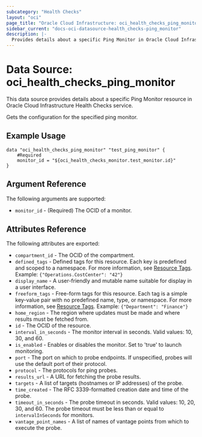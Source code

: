 ```yaml
---
subcategory: "Health Checks"
layout: "oci"
page_title: "Oracle Cloud Infrastructure: oci_health_checks_ping_monitor"
sidebar_current: "docs-oci-datasource-health_checks-ping_monitor"
description: |-
  Provides details about a specific Ping Monitor in Oracle Cloud Infrastructure Health Checks service
---
```


# Data Source: oci_health_checks_ping_monitor
This data source provides details about a specific Ping Monitor resource in Oracle Cloud Infrastructure Health Checks service.

Gets the configuration for the specified ping monitor.


## Example Usage

```hcl
data "oci_health_checks_ping_monitor" "test_ping_monitor" {
	#Required
	monitor_id = "${oci_health_checks_monitor.test_monitor.id}"
}
```

## Argument Reference

The following arguments are supported:

* `monitor_id` - (Required) The OCID of a monitor.


## Attributes Reference

The following attributes are exported:

* `compartment_id` - The OCID of the compartment.
* `defined_tags` - Defined tags for this resource. Each key is predefined and scoped to a namespace. For more information, see [Resource Tags](https://docs.cloud.oracle.com/iaas/Content/General/Concepts/resourcetags.htm). Example: `{"Operations.CostCenter": "42"}` 
* `display_name` - A user-friendly and mutable name suitable for display in a user interface.
* `freeform_tags` - Free-form tags for this resource. Each tag is a simple key-value pair with no predefined name, type, or namespace.  For more information, see [Resource Tags](https://docs.cloud.oracle.com/iaas/Content/General/Concepts/resourcetags.htm). Example: `{"Department": "Finance"}` 
* `home_region` - The region where updates must be made and where results must be fetched from. 
* `id` - The OCID of the resource.
* `interval_in_seconds` - The monitor interval in seconds. Valid values: 10, 30, and 60. 
* `is_enabled` - Enables or disables the monitor. Set to 'true' to launch monitoring. 
* `port` - The port on which to probe endpoints. If unspecified, probes will use the default port of their protocol. 
* `protocol` - The protocols for ping probes.
* `results_url` - A URL for fetching the probe results.
* `targets` - A list of targets (hostnames or IP addresses) of the probe.
* `time_created` - The RFC 3339-formatted creation date and time of the probe. 
* `timeout_in_seconds` - The probe timeout in seconds. Valid values: 10, 20, 30, and 60. The probe timeout must be less than or equal to `intervalInSeconds` for monitors. 
* `vantage_point_names` - A list of names of vantage points from which to execute the probe.

